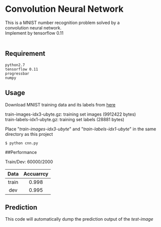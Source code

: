 Convolution Neural Network
===
This is a MNIST number recognition problem solved by a <br />
convolution neural network. <br />
Implement by tensorflow 0.11
<br/>
<br/>
## Requirement
```
python2.7
tensorflow 0.11
progressbar
numpy
``` 

## Usage

Download MNIST training data and its labels from [here](http://yann.lecun.com/exdb/mnist/) <br/>

train-images-idx3-ubyte.gz:  training set images (9912422 bytes) <br/>
train-labels-idx1-ubyte.gz:  training set labels (28881 bytes) <br/>

Place "<em>train-images-idx3-ubyte</em>" and "<em>train-labels-idx1-ubyte</em>" in the same directory as this project

```
$ python cnn.py
```

##Performance

Train/Dev: 60000/2000

| Data | Accuarrcy |
| :---: |:---:|
| train | 0.998 |
| dev | 0.995 |

## Prediction
This code will automatically dump the prediction output of the <em>test-image</em>
